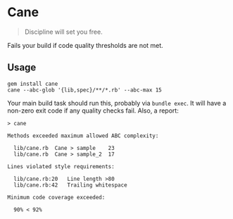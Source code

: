 # Cane

> Discipline will set you free.

Fails your build if code quality thresholds are not met.

## Usage

    gem install cane
    cane --abc-glob '{lib,spec}/**/*.rb' --abc-max 15

Your main build task should run this, probably via `bundle exec`. It will have
a non-zero exit code if any quality checks fail. Also, a report:

    > cane

    Methods exceeded maximum allowed ABC complexity:

      lib/cane.rb  Cane > sample    23
      lib/cane.rb  Cane > sample_2  17

    Lines violated style requirements:

      lib/cane.rb:20   Line length >80
      lib/cane.rb:42   Trailing whitespace

    Minimum code coverage exceeded:

      90% < 92%

